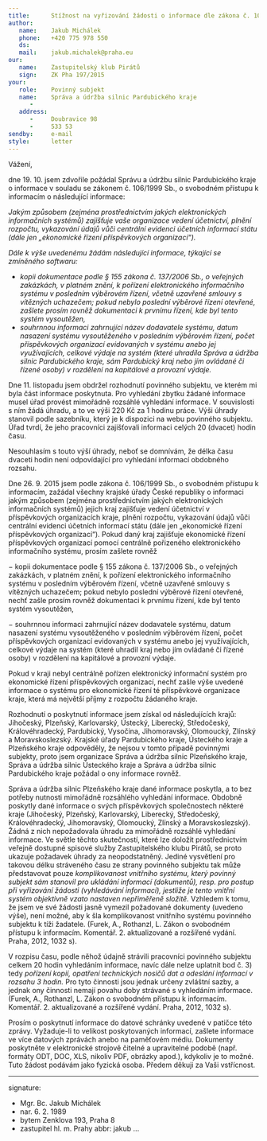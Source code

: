 ```yaml
---
title:      Stížnost na vyřizování žádosti o informace dle zákona č. 106/1999 Sb.
author:
   name:    Jakub Michálek
   phone:   +420 775 978 550
   ds:      
   mail:    jakub.michalek@praha.eu
our:
   name:    Zastupitelský klub Pirátů
   sign:    ZK Pha 197/2015
your:
   role:    Povinný subjekt
   name:    Správa a údržba silnic Pardubického kraje
      -     
   address:
      -     Doubravice 98 
      -     533 53
sendby:     e-mail
style:      letter
---
```


Vážení,

dne 19. 10. jsem zdvořile požádal Správu a údržbu silnic Pardubického kraje o informace v souladu se zákonem č. 106/1999 Sb., o svobodném přístupu k informacím o následující informace:

*Jakým způsobem (zejména prostřednictvím jakých elektronických informačních systémů) zajišťuje vaše organizace vedení účetnictví, plnění rozpočtu, vykazování údajů vůči centrální evidenci účetních informací státu (dále jen „ekonomické řízení příspěvkových organizací“).* 

*Dále k výše uvedenému žádám následující informace, týkající se zmíněného softwaru:*

* *kopii dokumentace podle § 155 zákona č. 137/2006 Sb., o veřejných zakázkách, v platném znění, k pořízení elektronického informačního systému v posledním výběrovém řízení, včetně uzavřené smlouvy s vítězných uchazečem; pokud nebylo poslední výběrové řízení otevřené, zašlete prosím rovněž dokumentaci k prvnímu řízení, kde byl tento systém vysoutěžen,*
* *souhrnnou informaci zahrnující název dodavatele systému, datum nasazení systému vysoutěženého v posledním výběrovém řízení, počet příspěvkových organizací evidovaných v systému anebo jej využívajících, celkové výdaje na systém (které uhradila Správa a údržba silnic Pardubického kraje, sám Pardubický kraj nebo jím ovládané či řízené osoby) v rozdělení na kapitálové a provozní výdaje.*

Dne 11. listopadu jsem obdržel rozhodnutí povinného subjektu, ve kterém mi byla část informace poskytnuta. Pro vyhledání zbytku žádané informace musel úřad provést mimořádně rozsáhlé vyhledání informace. V souvislosti s ním žádá úhradu, a to ve výši 220 Kč za 1 hodinu práce. Výši úhrady stanovil podle sazebníku, který je k dispozici na webu povinného subjektu. Úřad tvrdí, že jeho pracovníci zajišťovali informaci celých 20 (dvacet) hodin času.

Nesouhlasím s touto výší úhrady, neboť se domnívám, že délka času dvaceti hodin není odpovídající pro vyhledání informací obdobného rozsahu. 

Dne 26. 9. 2015 jsem podle zákona č. 106/1999 Sb., o svobodném přístupu k informacím, zažádal všechny krajské úřady České republiky o informaci jakým způsobem (zejména prostřednictvím jakých elektronických informačních systémů) jejich kraj zajišťuje vedení účetnictví v příspěvkových organizacích kraje, plnění rozpočtu, vykazování údajů vůči centrální evidenci účetních informací státu (dále
jen „ekonomické řízení příspěvkových organizací“). Pokud daný kraj zajišťuje ekonomické řízení příspěvkových organizací pomocí centrálně pořizeného elektronického informačního systému, prosím zašlete rovněž 

− kopii dokumentace podle § 155 zákona č. 137/2006 Sb., o veřejných zakázkách, v platném znění, k pořízení elektronického informačního systému v posledním výběrovém řízení, včetně uzavřené smlouvy s vítězných uchazečem; pokud nebylo poslední výběrové řízení otevřené, nechť zašle prosím rovněž dokumentaci k prvnímu řízení, kde byl tento systém vysoutěžen,

− souhrnnou informaci zahrnující název dodavatele systému, datum nasazení systému vysoutěženého v posledním výběrovém řízení, počet příspěvkových organizací evidovaných v systému anebo jej využívajících, celkové výdaje na systém (které uhradil kraj nebo jím ovládané či řízené osoby) v rozdělení na kapitálové a provozní výdaje.

Pokud v kraji nebyl centrálně pořízen elektronický informační systém pro ekonomické řízení příspěvkových organizací, nechť zašle výše uvedené informace o systému pro ekonomické řízení té příspěvkové organizace kraje, která má největší příjmy z rozpočtu žádaného kraje.

Rozhodnutí o poskytnutí informace jsem získal od následujících krajů: Jihočeský, Plzeňský, Karlovarský, Ústecký, Liberecký, Středočeský, Královéhradecký, Pardubický, Vysočina, Jihomoravský, Olomoucký, Zlínský a Moravskoslezský. Krajské úřady Pardubického kraje, Ústeckého kraje a Plzeňského kraje odpověděly, že nejsou v tomto případě povinnými subjekty, proto jsem organizace Správa a údržba silnic Plzeňského kraje, Správa a údržba silnic Ústeckého kraje a Správa a údržba silnic Pardubického kraje požádal o ony informace rovněž. 

Správa a údržba silnic Plzeňského kraje dané informace poskytla, a to bez potřeby nutnosti mimořádně rozsáhlého vyhledání informace. Obdobně poskytly dané informace o svých příspěvkových společnostech některé kraje (Jihočeský, Plzeňský, Karlovarský, Liberecký, Středočeský, Královéhradecký, Jihomoravský, Olomoucký, Zlínský a Moravskoslezský). Žádná z nich nepožadovala úhradu za mimořádně rozsáhlé vyhledání informace. Ve světle těchto skutečností, které lze doložit prostřednictvím veřejně dostupné spisové služby Zastupitelského klubu Pirátů, se proto ukazuje požadavek úhrady za neopodstatněný. Jediné vysvětlení pro takovou délku stráveného času ze strany povinného subjektu tak může představovat pouze *komplikovanost vnitřního systému, který povinný subjekt sám stanovil pro ukládání informací (dokumentů), resp. pro postup při vyřizování žádosti (vyhledávání informací), jestliže je tento vnitřní systém objektivně vzato nastaven nepřiměřeně složitě.* Vzhledem k tomu, že jsem ve své žádosti jasně vymezil požadované dokumenty (uvedeno výše), není možné, aby k šla komplikovanost vnitřního systému povinného subjektu k tíži žadatele. (Furek, A., Rothanzl, L. Zákon o svobodném přístupu k informacím. Komentář. 2. aktualizované a rozšířené vydání. Praha, 2012, 1032 s).

V rozpisu času, podle něhož údajně strávili pracovníci povinného subjektu celkem 20 hodin vyhledáním informace, navíc dále nelze uplatnit bod č. 3) tedy *pořízení kopií, opatření technických nosičů dat a odeslání informací v rozsahu 3 hodin.* Pro tyto činnosti jsou jednak určeny zvláštní sazby, a jednak ony činnosti nemají povahu doby strávané s vyhledáním informace. (Furek, A., Rothanzl, L. Zákon o svobodném přístupu k informacím. Komentář. 2. aktualizované a rozšířené vydání. Praha, 2012, 1032 s). 

Prosím o poskytnutí informace do datové schránky uvedené v patičce této zprávy. Vyžaduje-li to velikost poskytovaných informací, zašlete informace ve více datových zprávách anebo na paměťovém médiu. Dokumenty poskytněte v elektronické strojově čitelné a upravitelné podobě (např. formáty ODT, DOC, XLS, nikoliv PDF, obrázky apod.), kdykoliv je to možné. Tuto žádost podávám jako fyzická osoba. Předem děkuji za Vaši vstřícnost.

---
signature:
  - Mgr. Bc. Jakub Michálek
  - nar. 6. 2. 1989
  - bytem Zenklova 193, Praha 8
  - zastupitel hl. m. Prahy
abbr:       jakub
...
